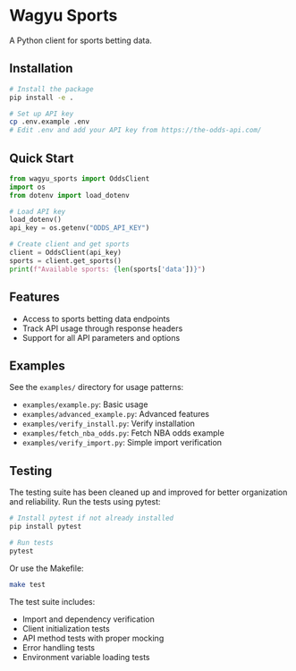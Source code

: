 # Wagyu Sports

A Python client for sports betting data.

## Installation

```bash
# Install the package
pip install -e .

# Set up API key
cp .env.example .env
# Edit .env and add your API key from https://the-odds-api.com/
```

## Quick Start

```python
from wagyu_sports import OddsClient
import os
from dotenv import load_dotenv

# Load API key
load_dotenv()
api_key = os.getenv("ODDS_API_KEY")

# Create client and get sports
client = OddsClient(api_key)
sports = client.get_sports()
print(f"Available sports: {len(sports['data'])}")
```

## Features

- Access to sports betting data endpoints
- Track API usage through response headers
- Support for all API parameters and options

## Examples

See the `examples/` directory for usage patterns:
- `examples/example.py`: Basic usage
- `examples/advanced_example.py`: Advanced features
- `examples/verify_install.py`: Verify installation
- `examples/fetch_nba_odds.py`: Fetch NBA odds example
- `examples/verify_import.py`: Simple import verification

## Testing

The testing suite has been cleaned up and improved for better organization and reliability. Run the tests using pytest:

```bash
# Install pytest if not already installed
pip install pytest

# Run tests
pytest
```

Or use the Makefile:

```bash
make test
```

The test suite includes:
- Import and dependency verification
- Client initialization tests
- API method tests with proper mocking
- Error handling tests
- Environment variable loading tests
